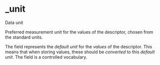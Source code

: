 # _unit

Data unit

Preferred measurement unit for the values of the descriptor, chosen from the standard units.

The field represents the *default unit* for the *values* of the descriptor. This means that when storing values, these should be *converted* to this *default unit*. The field is a controlled vocabulary.